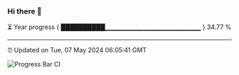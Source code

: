 ### Hi there 👋

⏳ Year progress { ██████████▁▁▁▁▁▁▁▁▁▁▁▁▁▁▁▁▁▁▁▁ } 34.77 %

---

⏰ Updated on Tue, 07 May 2024 06:05:41 GMT

![Progress Bar CI](https://github.com/liununu/liununu/workflows/Progress%20Bar%20CI/badge.svg)
